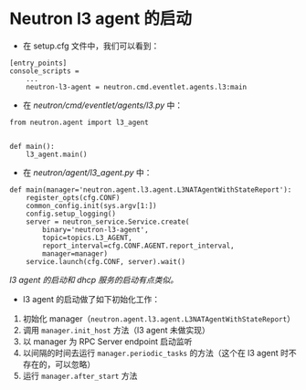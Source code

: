 # Neutron l3 agent 的启动

* 在 setup.cfg 文件中，我们可以看到：

```
[entry_points]
console_scripts =
    ...
    neutron-l3-agent = neutron.cmd.eventlet.agents.l3:main
```

* 在 *neutron/cmd/eventlet/agents/l3.py* 中： 

```
from neutron.agent import l3_agent


def main():
    l3_agent.main()
```

* 在 *neutron/agent/l3_agent.py* 中：

```
def main(manager='neutron.agent.l3.agent.L3NATAgentWithStateReport'):
    register_opts(cfg.CONF)
    common_config.init(sys.argv[1:])
    config.setup_logging()
    server = neutron_service.Service.create(
        binary='neutron-l3-agent',
        topic=topics.L3_AGENT,
        report_interval=cfg.CONF.AGENT.report_interval,
        manager=manager)
    service.launch(cfg.CONF, server).wait()
```

*l3 agent 的启动和 dhcp 服务的启动有点类似。*

* l3 agent 的启动做了如下初始化工作：
 1. 初始化 manager（`neutron.agent.l3.agent.L3NATAgentWithStateReport`）
 2. 调用 `manager.init_host` 方法（l3 agent 未做实现）
 3. 以 manager 为 RPC Server endpoint 启动监听
 4. 以间隔的时间去运行 `manager.periodic_tasks` 的方法（这个在 l3 agent 时不存在的，可以忽略）
 5. 运行 `manager.after_start` 方法